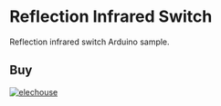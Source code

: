 Reflection Infrared Switch
========

Reflection infrared switch Arduino sample.


## Buy ##
[![elechouse][EHICON]][EHLINK]


[EHLINK]: http://www.elechouse.com/elechouse/index.php?main_page=product_info&cPath=152_156&products_id=355

[EHICON]: https://raw.github.com/elechouse/CarDriverShield/master/image/elechouse.png

[Product]: http://www.elechouse.com/elechouse/index.php?main_page=product_info&cPath=152_156&products_id=355